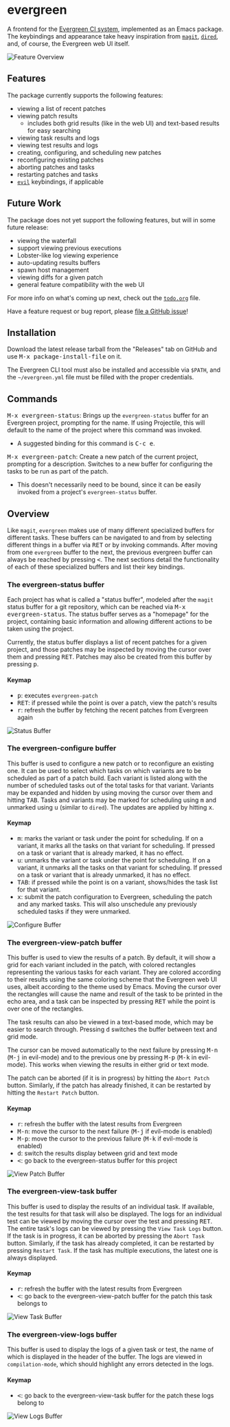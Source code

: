 # evergreen

A frontend for the [Evergreen CI system](https://github.com/evergreen-ci/evergreen), implemented as an Emacs
package. The keybindings and appearance take heavy inspiration from [`magit`](https://github.com/magit/magit),
[`dired`](https://www.gnu.org/software/emacs/manual/html_node/emacs/Dired.html), and, of course, the Evergreen web UI
itself.

![Feature Overview](./screenshots/overview.png)

## Features
The package currently supports the following features:
- viewing a list of recent patches
- viewing patch results
  - includes both grid results (like in the web UI) and text-based results for easy searching
- viewing task results and logs
- viewing test results and logs
- creating, configuring, and scheduling new patches
- reconfiguring existing patches
- aborting patches and tasks
- restarting patches and tasks
- [`evil`](https://github.com/emacs-evil/evil) keybindings, if applicable

## Future Work

The package does not yet support the following features, but will in some future release:
- viewing the waterfall
- support viewing previous executions
- Lobster-like log viewing experience
- auto-updating results buffers
- spawn host management
- viewing diffs for a given patch
- general feature compatibility with the web UI

For more info on what's coming up next, check out the [`todo.org`](./todo.org) file.

Have a feature request or bug report, please [file a GitHub
issue](https://github.com/patrickfreed/evergreen-emacs/issues)!

## Installation

Download the latest release tarball from the "Releases" tab on GitHub and use <kbd>M-x package-install-file</kbd> on it.

The Evergreen CLI tool must also be installed and accessible via `$PATH`, and the `~/evergreen.yml` file must be filled
with the proper credentials.

## Commands

<kbd>M-x evergreen-status</kbd>: Brings up the `evergreen-status` buffer for an Evergreen project, prompting for the
name. If using Projectile, this will default to the name of the project where this command was invoked.
- A suggested binding for this command is <kbd>C-c e</kbd>.

<kbd>M-x evergreen-patch</kbd>: Create a new patch of the current project, prompting for a description. Switches to a
new buffer for configuring the tasks to be run as part of the patch.
- This doesn't necessarily need to be bound, since it can be easily invoked from a project's `evergreen-status` buffer.

## Overview

Like `magit`, `evergreen` makes use of many different specialized buffers for different tasks. These buffers can be
navigated to and from by selecting different things in a buffer via <kbd>RET</kbd> or by invoking commands. After moving
from one `evergreen` buffer to the next, the previous evergreen buffer can always be reached by pressing
<kbd><</kbd>. The next sections detail the functionality of each of these specialized buffers and list their key
bindings. 

### The evergreen-status buffer

Each project has what is called a "status buffer", modeled after the `magit` status buffer for a git repository, which
can be reached via <kbd>M-x evergreen-status</kbd>. The status buffer serves as a "homepage" for the project, containing
basic information and allowing different actions to be taken using the project.  

Currently, the status buffer displays a list of recent patches for a given project, and those patches may be inspected
by moving the cursor over them and pressing <kbd>RET</kbd>. Patches may also be created from this buffer by pressing
<kbd>p</kbd>.

#### Keymap
- <kbd>p</kbd>: executes `evergreen-patch`
- <kbd>RET</kbd>: if pressed while the point is over a patch, view the patch's results
- <kbd>r</kbd>: refresh the buffer by fetching the recent patches from Evergreen again

![Status Buffer](./screenshots/evergreen-status-buffer.png)

### The evergreen-configure buffer

This buffer is used to configure a new patch or to reconfigure an existing one. It can be used to select which tasks on
which variants are to be scheduled as part of a patch build. Each variant is listed along with the number of scheduled
tasks out of the total tasks for that variant. Variants may be expanded and hidden by using moving the cursor over them
and hitting <kbd>TAB</kbd>. Tasks and variants may be marked for scheduling using <kbd>m</kbd> and unmarked using
<kbd>u</kbd> (similar to `dired`). The updates are applied by hitting <kbd>x</kbd>.

#### Keymap
- <kbd>m</kbd>: marks the variant or task under the point for scheduling. If on a variant, it marks all the tasks on
  that variant for scheduling. If pressed on a task or variant that is already marked, it has no effect.
- <kbd>u</kbd>: unmarks the variant or task under the point for scheduling. If on a variant, it unmarks all the tasks on
   that variant for scheduling. If pressed on a task or variant that is already unmarked, it has no effect.
- <kbd>TAB</kbd>: if pressed while the point is on a variant, shows/hides the task list for that variant.
- <kbd>x</kbd>: submit the patch configuration to Evergreen, scheduling the patch and any marked tasks. This will also
  unschedule any previously scheduled tasks if they were unmarked.

![Configure Buffer](./screenshots/evergreen-configure-buffer.png)
  
### The evergreen-view-patch buffer

This buffer is used to view the results of a patch. By default, it will show a grid for each variant included in the
patch, with colored rectangles representing the various tasks for each variant. They are colored according to their
results using the same coloring scheme that the Evergreen web UI uses, albeit according to the theme used by
Emacs. Moving the cursor over the rectangles will cause the name and result of the task to be printed in the echo area,
and a task can be inspected by pressing <kbd>RET</kbd> while the point is over one of the rectangles. 

The task results can also be viewed in a text-based mode, which may be easier to search through. Pressing <kbd>d</kbd>
switches the buffer between text and grid mode.  

The cursor can be moved automatically to the next failure by pressing <kbd>M-n</kbd> (<kbd>M-j</kbd> in evil-mode) and
to the previous one by pressing <kbd>M-p</kbd> (<kbd>M-k</kbd> in evil-mode). This works when viewing the results in
either grid or text mode.

The patch can be aborted (if it is in progress) by hitting the `Abort Patch` button. Similarly, if the patch has already
finished, it can be restarted by hitting the `Restart Patch` button.

#### Keymap
- <kbd>r</kbd>: refresh the buffer with the latest results from Evergreen
- <kbd>M-n</kbd>: move the cursor to the next failure (<kbd>M-j</kbd> if evil-mode is enabled)
- <kbd>M-p</kbd>: move the cursor to the previous failure (<kbd>M-k</kbd> if evil-mode is enabled)
- <kbd>d</kbd>: switch the results display between grid and text mode
- <kbd><</kbd>: go back to the evergreen-status buffer for this project

![View Patch Buffer](./screenshots/evergreen-view-patch-buffer.gif)

### The evergreen-view-task buffer

This buffer is used to display the results of an individual task. If available, the test results for that task will also
be displayed. The logs for an individual test can be viewed by moving the cursor over the test and pressing
<kbd>RET</kbd>. The entire task's logs can be viewed by pressing the `View Task Logs` button. If the task is in
progress, it can be aborted by pressing the `Abort Task` button. Similarly, if the task has already completed, it can be
restarted by pressing `Restart Task`. If the task has multiple executions, the latest one is always displayed.

#### Keymap
- <kbd>r</kbd>: refresh the buffer with the latest results from Evergreen
- <kbd><</kbd>: go back to the evergreen-view-patch buffer for the patch this task belongs to

![View Task Buffer](./screenshots/evergreen-view-task-buffer.png)

### The evergreen-view-logs buffer

This buffer is used to display the logs of a given task or test, the name of which is displayed in the header of the
buffer. The logs are viewed in `compilation-mode`, which should highlight any errors detected in the logs.

#### Keymap
- <kbd><</kbd>: go back to the evergreen-view-task buffer for the patch these logs belong to

![View Logs Buffer](./screenshots/evergreen-view-logs-buffer.png)
